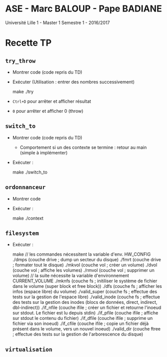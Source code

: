 # ASE - Marc BALOUP - Pape BADIANE

Université Lille 1 - Master 1 Semestre 1 - 2016/2017

# Recette TP

## `try_throw`

* Montrer code (code repris du TD)
* Exécuter (Utilisation : entrer des nombres successivement)

    make
    ./try

* `Ctrl+D` pour arrêter et afficher résultat
* `0` pour arrêter et afficher 0 (throw)


## `switch_to`

* Montrer code (code repris du TD)
  * Comportement si un des contexte se termine : retour au main (simple à implémenter)
* Exécuter :

    make
    ./switch_to


## `ordonnanceur`

* Montrer code
* Exécuter :

    make
    ./context


## `filesystem`



* Exécuter :

    make
    // les commandes nécessitent la variable d'env. HW_CONFIG
    ./dmps (couche drive ; dump un secteur du disque)
    ./fmrt (couche drive ; formater tout le disque)
    ./mkvol (couche vol ; créer un volume)
    ./dvol (couche vol ; affiche les volumes)
    ./rmvol (couche vol ; supprimer un volume)
    // la suite nécessite la variable d'environnement CURRENT_VOLUME
    ./mknfs (couche fs ; initiliser le système de fichier dans le volume (super block et free block))
    ./dfs (couche fs ; afficher les infos (espace libre) du volume)
    ./valid_super (couche fs ; effectue des tests sur la gestion de l'espace libre)
    ./valid_inode (couche fs ; effectue des tests sur la gestion des inodes (blocs de données, direct, indirect, dbl-indirect))
    ./if_nfile (couche ifile ; créer un fichier et retourne l'inoeud sur stdout. Le fichier est lu depuis stdin)
    ./if_pfile (couche ifile ; affiche sur stdout le contenu du fichier)
    ./if_dfile (couche ifile ; supprime un fichier via son inoeud)
    ./if_cfile (couche ifile ; copie un fichier déjà présent dans le volume, vers un nouvel inoeud)
    ./valid_dir (couche ftree ; effectue des tests sur la gestion de l'arborescence du disque)
    

## `virtualisation`






